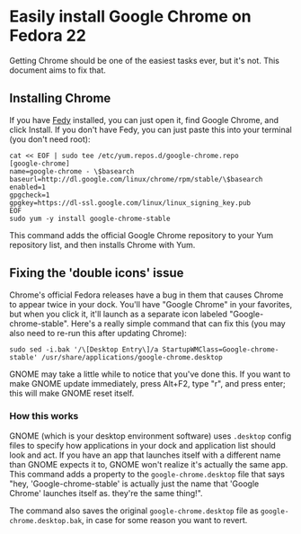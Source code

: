# Easily install Google Chrome on Fedora 22

Getting Chrome should be one of the easiest tasks ever, but it's not. This document aims to fix that.

## Installing Chrome

If you have [Fedy](https://satya164.github.io/fedy/) installed, you can just open it, find Google Chrome, and click Install. If you don't have Fedy, you can just paste this into your terminal (you don't need root):

```
cat << EOF | sudo tee /etc/yum.repos.d/google-chrome.repo
[google-chrome]
name=google-chrome - \$basearch
baseurl=http://dl.google.com/linux/chrome/rpm/stable/\$basearch
enabled=1
gpgcheck=1
gpgkey=https://dl-ssl.google.com/linux/linux_signing_key.pub
EOF
sudo yum -y install google-chrome-stable
```

This command adds the official Google Chrome repository to your Yum repository list, and then installs Chrome with Yum.

## Fixing the 'double icons' issue

Chrome's official Fedora releases have a bug in them that causes Chrome to appear twice in your dock. You'll have "Google Chrome" in your favorites, but when you click it, it'll launch as a separate icon labeled "Google-chrome-stable". Here's a really simple command that can fix this (you may also need to re-run this after updating Chrome):

```
sudo sed -i.bak '/\[Desktop Entry\]/a StartupWMClass=Google-chrome-stable' /usr/share/applications/google-chrome.desktop
```

GNOME may take a little while to notice that you've done this. If you want to make GNOME update immediately, press Alt+F2, type "r", and press enter; this will make GNOME reset itself.

### How this works

GNOME (which is your desktop environment software) uses `.desktop` config files to specify how applications in your dock and application list should look and act. If you have an app that launches itself with a different name than GNOME expects it to, GNOME won't realize it's actually the same app. This command adds a property to the `google-chrome.desktop` file that says "hey, 'Google-chrome-stable' is actually just the name that 'Google Chrome' launches itself as. they're the same thing!".

The command also saves the original `google-chrome.desktop` file as `google-chrome.desktop.bak`, in case for some reason you want to revert.

